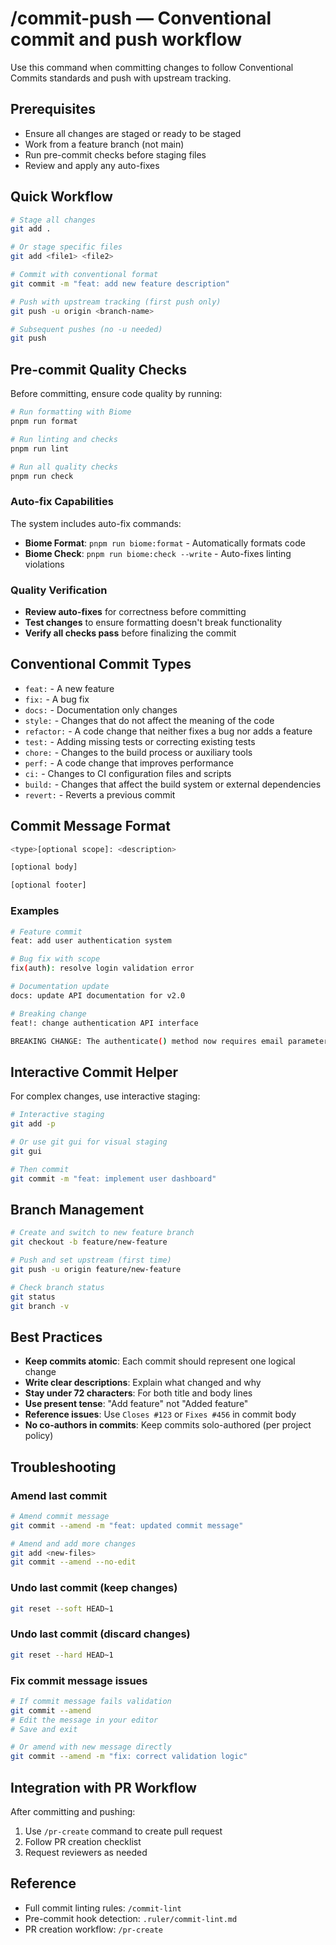 # /commit-push — Conventional commit and push workflow

Use this command when committing changes to follow Conventional Commits standards and push with upstream tracking.

## Prerequisites
- Ensure all changes are staged or ready to be staged
- Work from a feature branch (not main)
- Run pre-commit checks before staging files
- Review and apply any auto-fixes

## Quick Workflow
```bash
# Stage all changes
git add .

# Or stage specific files
git add <file1> <file2>

# Commit with conventional format
git commit -m "feat: add new feature description"

# Push with upstream tracking (first push only)
git push -u origin <branch-name>

# Subsequent pushes (no -u needed)
git push
```

## Pre-commit Quality Checks

Before committing, ensure code quality by running:

```bash
# Run formatting with Biome
pnpm run format

# Run linting and checks
pnpm run lint

# Run all quality checks
pnpm run check
```

### Auto-fix Capabilities
The system includes auto-fix commands:

- **Biome Format**: `pnpm run biome:format` - Automatically formats code
- **Biome Check**: `pnpm run biome:check --write` - Auto-fixes linting violations

### Quality Verification
- **Review auto-fixes** for correctness before committing
- **Test changes** to ensure formatting doesn't break functionality
- **Verify all checks pass** before finalizing the commit

## Conventional Commit Types

- `feat:` - A new feature
- `fix:` - A bug fix
- `docs:` - Documentation only changes
- `style:` - Changes that do not affect the meaning of the code
- `refactor:` - A code change that neither fixes a bug nor adds a feature
- `test:` - Adding missing tests or correcting existing tests
- `chore:` - Changes to the build process or auxiliary tools
- `perf:` - A code change that improves performance
- `ci:` - Changes to CI configuration files and scripts
- `build:` - Changes that affect the build system or external dependencies
- `revert:` - Reverts a previous commit

## Commit Message Format

```bash
<type>[optional scope]: <description>

[optional body]

[optional footer]
```

### Examples

```bash
# Feature commit
feat: add user authentication system

# Bug fix with scope
fix(auth): resolve login validation error

# Documentation update
docs: update API documentation for v2.0

# Breaking change
feat!: change authentication API interface

BREAKING CHANGE: The authenticate() method now requires email parameter
```

## Interactive Commit Helper

For complex changes, use interactive staging:

```bash
# Interactive staging
git add -p

# Or use git gui for visual staging
git gui

# Then commit
git commit -m "feat: implement user dashboard"
```

## Branch Management

```bash
# Create and switch to new feature branch
git checkout -b feature/new-feature

# Push and set upstream (first time)
git push -u origin feature/new-feature

# Check branch status
git status
git branch -v
```

## Best Practices

- **Keep commits atomic**: Each commit should represent one logical change
- **Write clear descriptions**: Explain what changed and why
- **Stay under 72 characters**: For both title and body lines
- **Use present tense**: "Add feature" not "Added feature"
- **Reference issues**: Use `Closes #123` or `Fixes #456` in commit body
- **No co-authors in commits**: Keep commits solo-authored (per project policy)

## Troubleshooting

### Amend last commit
```bash
# Amend commit message
git commit --amend -m "feat: updated commit message"

# Amend and add more changes
git add <new-files>
git commit --amend --no-edit
```

### Undo last commit (keep changes)
```bash
git reset --soft HEAD~1
```

### Undo last commit (discard changes)
```bash
git reset --hard HEAD~1
```

### Fix commit message issues
```bash
# If commit message fails validation
git commit --amend
# Edit the message in your editor
# Save and exit

# Or amend with new message directly
git commit --amend -m "fix: correct validation logic"
```

## Integration with PR Workflow

After committing and pushing:
1. Use `/pr-create` command to create pull request
2. Follow PR creation checklist
3. Request reviewers as needed

## Reference
- Full commit linting rules: `/commit-lint`
- Pre-commit hook detection: `.ruler/commit-lint.md`
- PR creation workflow: `/pr-create`
